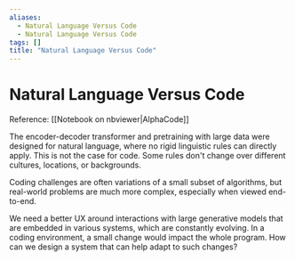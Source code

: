 ```yaml
---
aliases:
  - Natural Language Versus Code
  - Natural Language Versus Code
tags: []
title: "Natural Language Versus Code"
---
```


# Natural Language Versus Code

Reference: [[Notebook on nbviewer|AlphaCode]]

The encoder-decoder transformer and pretraining with large data were designed for natural language, where no rigid linguistic rules can directly apply. This is not the case for code. Some rules don't change over different cultures, locations, or backgrounds.

Coding challenges are often variations of a small subset of algorithms, but real-world problems are much more complex, especially when viewed end-to-end.

We need a better UX around interactions with large generative models that are embedded in various systems, which are constantly evolving. In a coding environment, a small change would impact the whole program. How can we design a system that can help adapt to such changes?